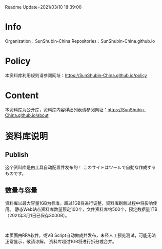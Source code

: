 ﻿Readme   Update=2021/03/10 18:39:00
# Info
Organization：SunShubin-China
Repositories：SunShubin-China.github.io
# Policy
本资料库利用规则请参阅网址：https://SunShubin-China.github.io/policy

# Content
本资料库为公开库，资料库内容详细列表请参阅网址：https://SunShubin-China.github.io/about

# 资料库说明
  
## Publish
这个资料库是由工具自动配置并发布的！
このサイトはツールで自動な作成するものです。
  
## 数量与容量
资料库以最大容量1GB为标准，超过1GB将进行调整，资料库刷新过程中将影响使用。
静态Web站点资料库数量预定100个，文件资料库约500个，预定数据量1TB（2021年3月1日已保存300GB）。


<br>


本页面由RPA软件，或VB Script自动做成并发布，未经人工预览测试，可能无法正常显示，敬请谅解。 资料库超过1GB将进行拆分或合并。 
